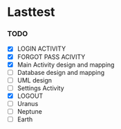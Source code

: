 # Lasttest
### TODO

- [x] LOGIN ACTIVITY
- [x] FORGOT PASS ACIVITY
- [x] Main Activity design and mapping
- [ ] Database design and mapping
- [ ] UML design 
- [ ] Settings Activity
- [x] LOGOUT
- [ ] Uranus
- [ ] Neptune
- [ ] Earth
